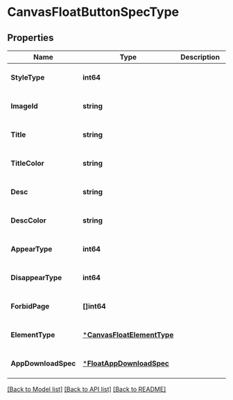 # CanvasFloatButtonSpecType

## Properties
Name | Type | Description | Notes
------------ | ------------- | ------------- | -------------
**StyleType** | **int64** |  | [optional] [default to null]
**ImageId** | **string** |  | [optional] [default to null]
**Title** | **string** |  | [optional] [default to null]
**TitleColor** | **string** |  | [optional] [default to null]
**Desc** | **string** |  | [optional] [default to null]
**DescColor** | **string** |  | [optional] [default to null]
**AppearType** | **int64** |  | [optional] [default to null]
**DisappearType** | **int64** |  | [optional] [default to null]
**ForbidPage** | **[]int64** |  | [optional] [default to null]
**ElementType** | [***CanvasFloatElementType**](CanvasFloatElementType.md) |  | [optional] [default to null]
**AppDownloadSpec** | [***FloatAppDownloadSpec**](float_app_download_spec.md) |  | [optional] [default to null]

[[Back to Model list]](../README.md#documentation-for-models) [[Back to API list]](../README.md#documentation-for-api-endpoints) [[Back to README]](../README.md)


